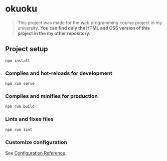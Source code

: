 # okuoku
> This project was made for the web programming course project in my university.
**You can find only the HTML and CSS version of this project in the my other repository.**
## Project setup
```
npm install
```

### Compiles and hot-reloads for development
```
npm run serve
```

### Compiles and minifies for production
```
npm run build
```

### Lints and fixes files
```
npm run lint
```

### Customize configuration
See [Configuration Reference](https://cli.vuejs.org/config/).
